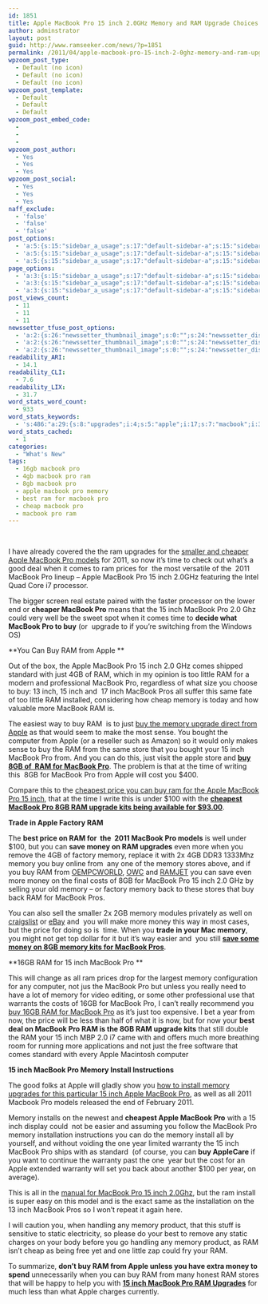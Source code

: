 ```yaml
---
id: 1851
title: Apple MacBook Pro 15 inch 2.0GHz Memory and RAM Upgrade Choices
author: adminstrator
layout: post
guid: http://www.ramseeker.com/news/?p=1851
permalink: /2011/04/apple-macbook-pro-15-inch-2-0ghz-memory-and-ram-upgrade-choices/
wpzoom_post_type:
  - Default (no icon)
  - Default (no icon)
  - Default (no icon)
wpzoom_post_template:
  - Default
  - Default
  - Default
wpzoom_post_embed_code:
  - 
  - 
  - 
wpzoom_post_author:
  - Yes
  - Yes
  - Yes
wpzoom_post_social:
  - Yes
  - Yes
  - Yes
naff_exclude:
  - 'false'
  - 'false'
  - 'false'
post_options:
  - 'a:5:{s:15:"sidebar_a_usage";s:17:"default-sidebar-a";s:15:"sidebar_b_usage";s:17:"default-sidebar-b";s:9:"hwa_usage";s:17:"default-headerbar";s:8:"ad_above";s:0:"";s:8:"ad_below";s:0:"";}'
  - 'a:5:{s:15:"sidebar_a_usage";s:17:"default-sidebar-a";s:15:"sidebar_b_usage";s:17:"default-sidebar-b";s:9:"hwa_usage";s:17:"default-headerbar";s:8:"ad_above";s:0:"";s:8:"ad_below";s:0:"";}'
  - 'a:5:{s:15:"sidebar_a_usage";s:17:"default-sidebar-a";s:15:"sidebar_b_usage";s:17:"default-sidebar-b";s:9:"hwa_usage";s:17:"default-headerbar";s:8:"ad_above";s:0:"";s:8:"ad_below";s:0:"";}'
page_options:
  - 'a:3:{s:15:"sidebar_a_usage";s:17:"default-sidebar-a";s:15:"sidebar_b_usage";s:17:"default-sidebar-b";s:9:"hwa_usage";s:17:"default-headerbar";}'
  - 'a:3:{s:15:"sidebar_a_usage";s:17:"default-sidebar-a";s:15:"sidebar_b_usage";s:17:"default-sidebar-b";s:9:"hwa_usage";s:17:"default-headerbar";}'
  - 'a:3:{s:15:"sidebar_a_usage";s:17:"default-sidebar-a";s:15:"sidebar_b_usage";s:17:"default-sidebar-b";s:9:"hwa_usage";s:17:"default-headerbar";}'
post_views_count:
  - 11
  - 11
  - 11
newssetter_tfuse_post_options:
  - 'a:2:{s:26:"newssetter_thumbnail_image";s:0:"";s:24:"newssetter_disable_image";s:4:"true";}'
  - 'a:2:{s:26:"newssetter_thumbnail_image";s:0:"";s:24:"newssetter_disable_image";s:4:"true";}'
  - 'a:2:{s:26:"newssetter_thumbnail_image";s:0:"";s:24:"newssetter_disable_image";s:4:"true";}'
readability_ARI:
  - 14.1
readability_CLI:
  - 7.6
readability_LIX:
  - 31.7
word_stats_word_count:
  - 933
word_stats_keywords:
  - 's:486:"a:29:{s:8:"upgrades";i:4;s:5:"apple";i:17;s:7:"macbook";i:33;s:6:"models";i:3;i:2011;i:5;s:4:"time";i:5;s:5:"comes";i:4;s:4:"inch";i:18;s:4:"well";i:4;s:7:"upgrade";i:4;s:8:"standard";i:3;s:4:"just";i:5;s:6:"little";i:3;s:4:"pros";i:4;s:4:"same";i:3;s:6:"memory";i:19;s:8:"computer";i:3;s:8:"cheapest";i:3;s:5:"price";i:4;s:4:"kits";i:3;s:7:"factory";i:3;s:4:"best";i:3;s:4:"save";i:3;s:5:"money";i:5;s:6:"stores";i:3;s:4:"16gb";i:3;s:4:"year";i:4;s:7:"install";i:4;s:8:"warranty";i:3;}";'
word_stats_cached:
  - 1
categories:
  - "What's New"
tags:
  - 16gb macbook pro
  - 4gb macbook pro ram
  - 8gb macbook pro
  - apple macbook pro memory
  - best ram for macbook pro
  - cheap macbook pro
  - macbook pro ram
---
```

<div style="float: right; margin-right: 5px;">
</div>

<div style="float: right; margin-right: 5px;">
</div>

<div style="float: right; margin-right: 5px;">
</div>

&nbsp;

I have already covered the the ram upgrades for the [smaller and cheaper Apple MacBook Pro models][1] for 2011, so now it&#8217;s time to check out what&#8217;s a good deal when it comes to ram prices for  the most versatile of the  2011 MacBook Pro lineup &#8211; Apple MacBook Pro 15 inch 2.0GHz featuring the Intel Quad Core i7 processor.

The bigger screen real estate paired with the faster processor on the lower end or **cheaper MacBook Pro** means that the 15 inch MacBook Pro 2.0 Ghz could very well be the sweet spot when it comes time to **decide what MacBook Pro to buy** (or  upgrade to if you&#8217;re switching from the Windows OS)

**You Can Buy RAM from Apple **

Out of the box, the Apple MacBook Pro 15 inch 2.0 GHz comes shipped standard with just 4GB of RAM, which in my opinion is too little RAM for a modern and professional MacBook Pro, regardless of what size you choose to buy: 13 inch, 15 inch and  17 inch MacBook Pros all suffer this same fate of too little RAM installed, considering how cheap memory is today and how valuable more MacBook RAM is.

The easiest way to buy RAM  is to just [buy the memory upgrade direct from Apple][2] as that would seem to make the most sense. You bought the computer from Apple (or a reseller such as Amazon) so it would only makes sense to buy the RAM from the same store that you bought your 15 inch MacBook Pro from. And you can do this, just visit the apple store and **[buy 8GB of  RAM for MacBook Pro][3]**. The problem is that at the time of writing this  8GB for MacBook Pro from Apple will cost you $400.

Compare this to the [cheapest price you can buy ram for the Apple MacBook Pro 15 inch][4], that at the time I write this is under $100 with the **[cheapest MacBook Pro 8GB RAM upgrade kits being available for $93.00][5]**.

**Trade in Apple Factory RAM**

The **best price on RAM for  the  2011 MacBook Pro models** is well under $100, but you can **save money on RAM upgrades** even more when you remove the 4GB of factory memory, replace it with 2x 4GB DDR3 1333Mhz memory you buy online from  any one of the memory stores above, and if you buy RAM from [OEMPCWORLD][6], [OWC][7] and [RAMJET][8] you can save even more money on the final costs of 8GB for MacBook Pro 15 inch 2.0 GHz by selling your old memory &#8211; or factory memory back to these stores that buy back RAM for MacBook Pros.

You can also sell the smaller 2x 2GB memory modules privately as well on [craigslist][9] or [eBay][10] and  you will make more money this way in most cases, but the price for doing so is  time. When you **trade in your Mac memory**, you might not get top dollar for it but it&#8217;s way easier and  you still **[save some money on 8GB memory kits for MacBook Pros][11]**.

**16GB RAM for 15 inch MacBook Pro **

This will change as all ram prices drop for the largest memory configuration for any computer, not jus the MacBook Pro but unless you really need to have a lot of memory for video editing, or some other professional use that warrants the costs of 16GB for MacBook Pro, I can&#8217;t really recommend you [buy 16GB RAM for MacBook Pro][12] as it&#8217;s just too expensive. I bet a year from now, the price will be less than half of what it is now, but for now your **best deal on MacBook Pro RAM is the 8GB RAM upgrade kits** that still double the RAM your 15 inch MBP 2.0 i7 came with and offers much more breathing room for running more applications and not just the free software that comes standard with every Apple Macintosh computer

**15 inch MacBook Pro Memory Install Instructions**

The good folks at Apple will gladly show you [how to install memory upgrades for this particular 15 inch Apple MacBook Pro][13], as well as all 2011 Macbook Pro models released the end of February 2011.

Memory installs on the newest and **cheapest Apple MacBook Pro** with a 15 inch display could  not be easier and assuming you follow the MacBook Pro memory installation instructions you can do the memory install all by yourself, and without voiding the one year limited warranty the 15 inch MacBook Pro ships with as standard  (of course, you can **buy AppleCare** if you want to continue the warranty past the one  year but the cost for an Apple extended warranty will set you back about another $100 per year, on average).

This is all in the [manual for MacBook Pro 15 inch 2.0Ghz][14], but the ram install is super easy on this model and is the exact same as the installation on the 13 inch MacBook Pros so I won&#8217;t repeat it again here.

I will caution you, when handling any memory product, that this stuff is sensitive to static electricity, so please do your best to remove any static charges on your body before you go handling any memory product, as RAM isn&#8217;t cheap as being free yet and one little zap could fry your RAM.

To summarize, **don&#8217;t buy RAM from Apple unless you have extra money to spend** unnecessarily when you can buy RAM from many honest RAM stores that will be happy to help you with **[15 inch MacBook Pro RAM Upgrades][4]** for much less than what Apple charges currently.

&nbsp;

&nbsp;

&nbsp;

**<span style="font-weight: normal;"><br /> </span>**

 [1]: http://www.ramseeker.com/apple-macbook-pro-13-inch-2-3ghz-memory-upgrade-prices/ "Apple MacBook Pro 13 inch 2.3GHz Memory Upgrade Prices"
 [2]: http://store.apple.com
 [3]: http://www.ramseeker.com/8gb-kit-for-macbook-pro/ "8GB Kit for MacBook Pro"
 [4]: http://www.ramseeker.com/macbook-pro-ddr3-1333mhz-memory-upgrade-prices/ "MacBook Pro DDR3 1333Mhz Memory Upgrade Prices"
 [5]: http://www.ramseeker.com/crucial "cheapest macbook pro 8gb ram"
 [6]: http://www.ramseeker.com/oempcworld
 [7]: http://www.ramseeker.com/OWC
 [8]: http://www.ramseeker.com/ramjet
 [9]: http://www.craigslist.org "sell ram on privately"
 [10]: http://www.ebay.com "ebay memory deals"
 [11]: http://www.ramseeker.com/how-do-i-know-what-is-the-right-size-memory-for-macbook-pro/ "How Do I Know What Is The Right Size Memory for MacBook Pro?"
 [12]: http://www.ramseeker.com/apple-macintosh-memory-16gb-macbook-pro-ram/ "16GB MacBook Pro RAM"
 [13]: http://support.apple.com/kb/HT1270#link3
 [14]: http://support.apple.com/kb/HT1270